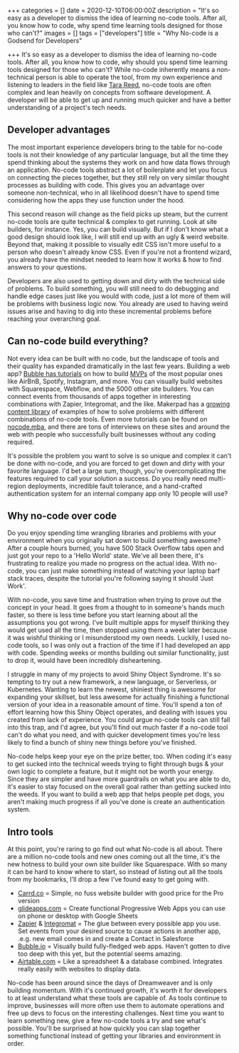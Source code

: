 +++
categories = []
date = 2020-12-10T06:00:00Z
description = "It's so easy as a developer to dismiss the idea of learning no-code tools. After all, you know how to code, why spend time learning tools designed for those who can't?"
images = []
tags = ["developers"]
title = "Why No-code is a Godsend for Developers"

+++
It's so easy as a developer to dismiss the idea of learning no-code tools. After all, you know how to code, why should you spend time learning tools designed for those who can't? While no-code inherently means a non-technical person is able to operate the tool, from my own experience and listening to leaders in the field like [Tara Reed](https://www.indiehackers.com/podcast/180-tara-reed-of-apps-without-code), no-code tools are often complex and lean heavily on concepts from software development. A developer will be able to get up and running much quicker and have a better understanding of a project's tech needs.

## Developer advantages

The most important experience developers bring to the table for no-code tools is not their knowledge of any particular language, but all the time they spend thinking about the systems they work on and how data flows through an application. No-code tools abstract a lot of boilerplate and let you focus on connecting the pieces together, but they still rely on very similar thought processes as building with code. This gives you an advantage over someone non-technical, who in all likelihood doesn't have to spend time considering how the apps they use function under the hood.

This second reason will change as the field picks up steam, but the current no-code tools are quite technical & complex to get running. Look at site builders, for instance. Yes, you can build visually. But if I don't know what a good design should look like, I will still end up with an ugly & weird website. Beyond that, making it possible to visually edit CSS isn't more useful to a person who doesn't already know CSS. Even if you're not a frontend wizard, you already have the mindset needed to learn how it works & how to find answers to your questions.

Developers are also used to getting down and dirty with the technical side of problems. To build something, you will still need to do debugging and handle edge cases just like you would with code, just a lot more of them will be problems with business logic now. You already are used to having weird issues arise and having to dig into these incremental problems before reaching your overarching goal.

## Can no-code build everything?

Not every idea can be built with no code, but the landscape of tools and their quality has expanded dramatically in the last few years. Building a web app? [Bubble has tutorials](https://bubble.io/blog/tag/how-to/) on how to build [MVPs](https://en.wikipedia.org/wiki/Minimum_viable_product) of the most popular ones like AirBnB, Spotify, Instagram, and more. You can visually build websites with Squarespace, Webflow, and the 5000 other site builders. You can connect events from thousands of apps together in interesting combinations with Zapier, Integromat, and the like. Makerpad has a [growing content library](https://www.makerpad.co/education) of examples of how to solve problems with different combinations of no-code tools. Even more tutorials can be found on [nocode.mba](http://nocode.mba), and there are tons of interviews on these sites and around the web with people who successfully built businesses without any coding required.

It's possible the problem you want to solve is so unique and complex it can't be done with no-code, and you are forced to get down and dirty with your favorite language. I'd bet a large sum, though, you're overcomplicating the features required to call your solution a success. Do you really need multi-region deployments, incredible fault tolerance, and a hand-crafted authentication system for an internal company app only 10 people will use?

## Why no-code over code

Do you enjoy spending time wrangling libraries and problems with your environment when you originally sat down to build something awesome? After a couple hours burned, you have 500 Stack Overflow tabs open and just got your repo to a 'Hello World' state. We've all been there, it's frustrating to realize you made no progress on the actual idea. With no-code, you can just make something instead of watching your laptop barf stack traces, despite the tutorial you're following saying it should 'Just Work'. 

With no-code, you save time and frustration when trying to prove out the concept in your head. It goes from a thought to in someone's hands much faster, so there is less time before you start learning about all the assumptions you got wrong. I've built multiple apps for myself thinking they would get used all the time, then stopped using them a week later because it was wishful thinking or I misunderstood my own needs. Luckily, I used no-code tools, so I was only out a fraction of the time if I had developed an app with code.  Spending weeks or months building out similar functionality, just to drop it, would have been incredibly disheartening.

I struggle in many of my projects to avoid Shiny Object Syndrome. It's so tempting to try out a new framework, a new language, or Serverless, or Kubernetes. Wanting to learn the newest, shiniest thing is awesome for expanding your skillset, but less awesome for actually finishing a functional version of your idea in a reasonable amount of time. You'll spend a ton of effort learning how this Shiny Object operates, and dealing with issues you created from lack of experience. You could argue no-code tools can still fall into this trap, and I'd agree, but you'll find out much faster if a no-code tool can't do what you need, and with quicker development times you're less likely to find a bunch of shiny new things before you've finished.

No-code helps keep your eye on the prize better, too. When coding it's easy to get sucked into the technical weeds trying to fight through bugs & your own logic to complete a feature, but it might not be worth your energy. Since they are simpler and have more guardrails on what you are able to do, it's easier to stay focused on the overall goal rather than getting sucked into the weeds. If you want to build a web app that helps people pet dogs, you aren't making much progress if all you've done is create an authentication system.

## Intro tools

At this point, you're raring to go find out what No-code is all about. There are a million no-code tools and new ones coming out all the time, it's the new hotness to build your own site builder like Squarespace. With so many it can be hard to know where to start, so instead of listing out all the tools from my bookmarks, I'll drop a few I've found easy to get going with. 

- [Carrd.co](http://carrd.co) = Simple, no fuss website builder with good price for the Pro version
- [glideapps.com](http://glideapps.com) = Create functional Progressive Web Apps you can use on phone or desktop with Google Sheets
- [Zapier](https://zapier.com) & [Integromat](https://integromat.com)  = The glue between every possible app you use. Set events from your desired source to cause actions in another app, .e.g. new email comes in and create a Contact in Salesforce
- [Bubble.io](http://bubble.io) = Visually build fully-fledged web apps. Haven't gotten to dive too deep with this yet, but the potential seems amazing.
- [Airtable.com](http://airtable.com) = Like a spreadsheet & a database combined. Integrates really easily with websites to display data.

No-code has been around since the days of Dreamweaver and is only building momentum. With it's continued growth, it's worth it for developers to at least understand what these tools are capable of. As tools continue to improve, businesses will more often use them to automate operations and free up devs to focus on the interesting challenges. Next time you want to learn something new, give a few no-code tools a try and see what's possible. You'll be surprised at how quickly you can slap together something functional instead of getting your libraries and environment in order.